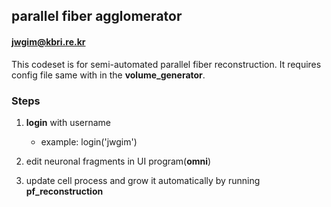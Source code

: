 ## parallel fiber agglomerator 

#### jwgim@kbri.re.kr


This codeset is for semi-automated parallel fiber reconstruction. It requires config file same with in the __volume_generator__.


### __Steps__

1. __login__ with username 
   - example: login('jwgim')

2. edit neuronal fragments in UI program(__omni__)

3. update cell process and grow it automatically by running __pf_reconstruction__


